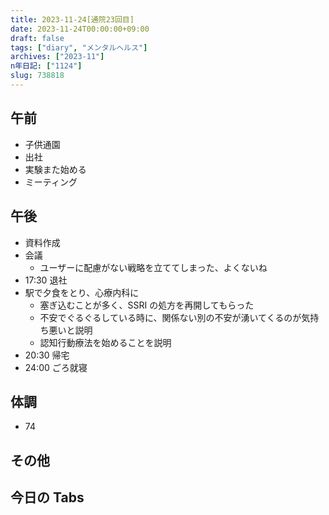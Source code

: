 ```yaml
---
title: 2023-11-24[通院23回目]
date: 2023-11-24T00:00:00+09:00
draft: false
tags: ["diary", "メンタルヘルス"]
archives: ["2023-11"]
n年日記: ["1124"]
slug: 738818
---
```


## 午前

- 子供通園
- 出社
- 実験また始める
- ミーティング

## 午後

- 資料作成
- 会議
  - ユーザーに配慮がない戦略を立ててしまった、よくないね
- 17:30 退社
- 駅で夕食をとり、心療内科に
  - 塞ぎ込むことが多く、SSRI の処方を再開してもらった
  - 不安でぐるぐるしている時に、関係ない別の不安が湧いてくるのが気持ち悪いと説明
  - 認知行動療法を始めることを説明
- 20:30 帰宅
- 24:00 ごろ就寝

## 体調

- 74

## その他

## 今日の Tabs
